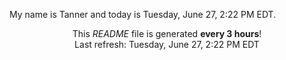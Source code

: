 My name is Tanner and today is Tuesday, June 27, 2:22 PM EDT.

<p align="center">This <i>README</i> file is generated <b>every 3 hours</b>!</br>Last refresh: Tuesday, June 27, 2:22 PM EDT<br /></p>

